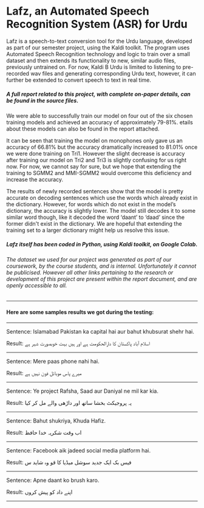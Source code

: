 # Lafz, an Automated Speech Recognition System  (ASR) for Urdu
Lafz is a speech-to-text conversion tool for the Urdu language, developed as part of our semester project, using the Kaldi toolkit. The program uses Automated Speech Recognition technology and logic to train over a small dataset and then extends its functionality to new, similar audio files, previously untrained on. For now, Kaldi B Urdu is limited to listening to pre-recorded wav files and generating corresponding Urdu text, however, it can further be extended to convert speech to text in real time.

##### A full report related to this project, with complete on-paper details, can be found in the source files.

We were able to successfully train our model on four out of the six chosen training models and achieved an accuracy of approximately 79-81%. etails about these models can also be found in the report attached.

It can be seen that training the model on monophones only gave us an accuracy of 66.81% but the accuracy dramatically increased to 81.01% once we were done training on Tri1. However the slight decrease is accuracy after training our model on Tri2 and Tri3 is slightly confusing for us right now. For now, we cannot say for sure, but we hope that extending the training to SGMM2 and MMI-SGMM2 would overcome this deficiency and increase the accuracy.

The results of newly recorded sentences show that the model is pretty accurate on decoding sentences which use the words which already exist in the dictionary. However, for words which do not exist in the model’s dictionary, the accuracy is slightly lower. The model still decodes it to some similar word though, like it decoded the word ‘daant’ to ‘daad’ since the former didn't exist in the dictionary. We are hopeful that extending the training set to a larger dictionary might help us resolve this issue.

##### Lafz itself has been coded in Python, using Kaldi toolkit, on Google Colab.

###### The dataset we used for our project was generated as part of our coursework, by the course students, and is internal. Unfortunately it cannot be publicised. However all other links pertaining to the research or development of this project are present within the report document, and are openly accessible to all.

_________________________________________________________________________________________________________________________________________________________________________

#### Here are some samples results we got during the testing:

- - - - - - - - - - - - - - - - - - - - - - - - - - - - - - - - - - - - - - - - - - - - - - - - - - - - - - - - - - - - - - - - - - - - - - - - - - - - - - - - - - - - 

Sentence: Islamabad Pakistan ka capital hai aur bahut khubsurat shehr hai.

Result:       اسلام آباد پاکستان کا دارالحکومت ہے اور ہیں بہت خوبصورت شہر ہے

- - - - - - - - - - - - - - - - - - - - - - - - - - - - - - - - - - - - - - - - - - - - - - - - - - - - - - - - - - - - - - - - - - - - - - - - - - - - - - - - - - - - 

Sentence: Mere paas phone nahi hai.

Result:       میرے پاس موبائل فون نہیں ہے

- - - - - - - - - - - - - - - - - - - - - - - - - - - - - - - - - - - - - - - - - - - - - - - - - - - - - - - - - - - - - - - - - - - - - - - - - - - - - - - - - - - - 

Sentence: Ye project Rafsha, Saad aur Daniyal ne mil kar kia.

Result:       یہ پروجیکٹ بخشا ساتھ اور داڑھی والے مل کر کیا

- - - - - - - - - - - - - - - - - - - - - - - - - - - - - - - - - - - - - - - - - - - - - - - - - - - - - - - - - - - - - - - - - - - - - - - - - - - - - - - - - - - - 

Sentence: Bahut shukriya, Khuda Hafiz.

Result:       اب وقت شکریہ خدا حافظ

- - - - - - - - - - - - - - - - - - - - - - - - - - - - - - - - - - - - - - - - - - - - - - - - - - - - - - - - - - - - - - - - - - - - - - - - - - - - - - - - - - - - 

Sentence: Facebook aik jadeed social media platform hai.

Result:       فیس بک ایک جدید سوشل میڈیا کا قو وہ شاید س

- - - - - - - - - - - - - - - - - - - - - - - - - - - - - - - - - - - - - - - - - - - - - - - - - - - - - - - - - - - - - - - - - - - - - - - - - - - - - - - - - - - - 

Sentence: Apne daant ko brush karo.

Result:       اپنے داد کو پیش کروں

- - - - - - - - - - - - - - - - - - - - - - - - - - - - - - - - - - - - - - - - - - - - - - - - - - - - - - - - - - - - - - - - - - - - - - - - - - - - - - - - - - - - 
